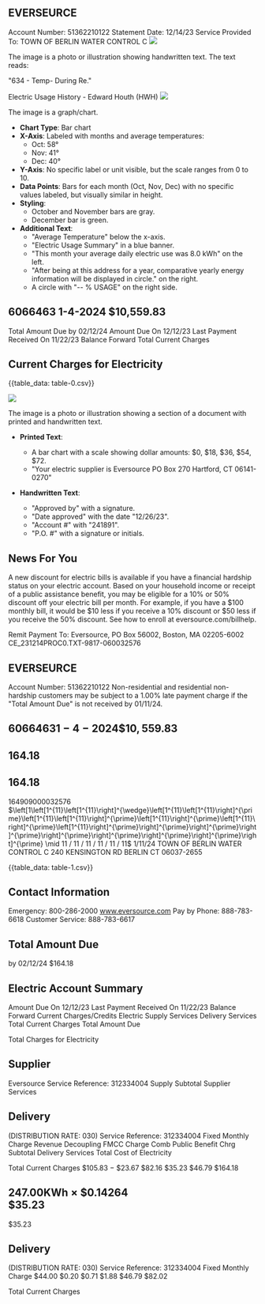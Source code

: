 ## EVERSEURCE

Account Number: 51362210122
Statement Date: 12/14/23
Service Provided To:
TOWN OF BERLIN WATER CONTROL C
![](images/img-0.jpeg)

The image is a photo or illustration showing handwritten text. The text reads:

"634 - Temp-
During Re."

Electric Usage History - Edward Houth (HWH)
![](images/img-1.jpeg)

The image is a graph/chart.

- **Chart Type**: Bar chart
- **X-Axis**: Labeled with months and average temperatures:
  - Oct: 58°
  - Nov: 41°
  - Dec: 40°
- **Y-Axis**: No specific label or unit visible, but the scale ranges from 0 to 10.
- **Data Points**: Bars for each month (Oct, Nov, Dec) with no specific values labeled, but visually similar in height.
- **Styling**: 
  - October and November bars are gray.
  - December bar is green.
- **Additional Text**:
  - "Average Temperature" below the x-axis.
  - "Electric Usage Summary" in a blue banner.
  - "This month your average daily electric use was 8.0 kWh" on the left.
  - "After being at this address for a year, comparative yearly energy information will be displayed in circle." on the right.
  - A circle with "-- % USAGE" on the right side.

## 6066463 1-4-2024 \$10,559.83

Total Amount Due
by $02 / 12 / 24$
Amount Due On 12/12/23
Last Payment Received On 11/22/23
Balance Forward
Total Current Charges

## Current Charges for Electricity

{{table_data: table-0.csv}}

![](images/img-2.jpeg)

The image is a photo or illustration showing a section of a document with printed and handwritten text.

- **Printed Text**:
  - A bar chart with a scale showing dollar amounts: $0, $18, $36, $54, $72.
  - "Your electric supplier is Eversource PO Box 270 Hartford, CT 06141-0270"

- **Handwritten Text**:
  - "Approved by" with a signature.
  - "Date approved" with the date "12/26/23".
  - "Account #" with "241891".
  - "P.O. #" with a signature or initials.

## News For You

A new discount for electric bills is available if you have a financial hardship status on your electric account. Based on your household income or receipt of a public assistance benefit, you may be eligible for a $10 \%$ or $50 \%$ discount off your electric bill per month. For example, if you have a $\$ 100$ monthly bill, it would be $\$ 10$ less if you receive a $10 \%$ discount or $\$ 50$ less if you receive the $50 \%$ discount. See how to enroll at eversource.com/billhelp.

Remit Payment To: Eversource, PO Box 56002, Boston, MA 02205-6002
CE_231214PROC0.TXT-9817-060032576

## EVERSEURCE

Account Number: 51362210122
Non-residential and residential non-hardship customers may be subject to a $1.00 \%$ late payment charge if the "Total Amount Due" is not received by $01 / 11 / 24$.

## $60664631-4-2024 \$10,559.83$

## $164.18$

## $164.18$

$164909000032576$
$\left[1\left[1^{11}\left[1^{11}\right]^{\wedge}\left[1^{11}\left[1^{11}\right]^{\prime}\left[1^{11}\left[1^{11}\right]^{\prime}\left[1^{11}\right]^{\prime}\left[1^{11}\right]^{\prime}\left[1^{11}\right]^{\prime}\right]^{\prime}\right]^{\prime}\right]^{\prime}\right]^{\prime}\right]^{\prime}\right]^{\prime}\right]^{\prime}\right]^{\prime} \mid 11 / 11 / 11 / 11 / 11 / 11$
$1 / 11 / 24$
TOWN OF BERLIN WATER CONTROL C 240 KENSINGTON RD BERLIN CT 06037-2655

{{table_data: table-1.csv}}

## Contact Information

Emergency: 800-286-2000
www.eversource.com
Pay by Phone: 888-783-6618
Customer Service: 888-783-6617

## Total Amount Due

by $02 / 12 / 24$
$164.18

## Electric Account Summary

Amount Due On 12/12/23
Last Payment Received On 11/22/23
Balance Forward
Current Charges/Credits
Electric Supply Services
Delivery Services
Total Current Charges
Total Amount Due

Total Charges for Electricity

## Supplier

Eversource
Service Reference: 312334004
Supply
Subtotal Supplier Services

## Delivery

(DISTRIBUTION RATE: 030)
Service Reference: 312334004
Fixed Monthly Charge
Revenue Decoupling
FMCC Charge
Comb Public Benefit Chrg
Subtotal Delivery Services
Total Cost of Electricity

Total Current Charges
\$105.83
$-$ \$23.67
\$82.16
\$35.23
\$46.79
\$164.18

## $247.00 \mathrm{KWh} \times \$ 0.14264$ <br> \$35.23

\$35.23

## Delivery

(DISTRIBUTION RATE: 030)
Service Reference: 312334004
Fixed Monthly Charge
\$44.00
\$0.20
\$0.71
\$1.88
\$46.79
\$82.02

Total Current Charges
